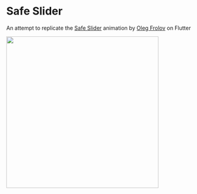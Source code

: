 # Safe Slider

An attempt to replicate the [Safe Slider](https://dribbble.com/shots/16721218-Slider) animation by [Oleg Frolov](https://dribbble.com/Volorf) on Flutter

<img src="https://github.com/abra/safe-slider/assets/55690/ac4e872b-b6db-43db-80a6-2b15b4015a42" width="400"/>
